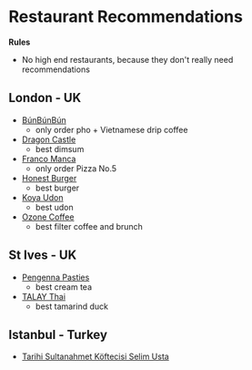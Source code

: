 # Restaurant Recommendations

**Rules**

- No high end restaurants, because they don't really need recommendations

## London - UK

- [BúnBúnBún](http://www.bunbunbun.co/)
  - only order pho + Vietnamese drip coffee
- [Dragon Castle](https://www.dragoncastlelondon.com/)
  - best dimsum
- [Franco Manca](https://www.francomanca.co.uk/)
  - only order Pizza No.5
- [Honest Burger](https://www.honestburgers.co.uk/)
  - best burger
- [Koya Udon](https://www.koya.co.uk/?www.web3389.com)
  - best udon
- [Ozone Coffee](https://ozonecoffee.co.uk/)
  - best filter coffee and brunch

## St Ives - UK

- [Pengenna Pasties](https://www.pengennapasties.co.uk/)
  - best cream tea
- [TALAY Thai](https://www.talay.co.uk/)
  - best tamarind duck

## Istanbul - Turkey

- [Tarihi Sultanahmet Köftecisi Selim Usta](https://www.google.com/search?q=istanbul+&tbm=lcl&ei=yA3WYamwCIWT8gK6uIrwCw&oq=istanbul+&gs_l=psy-ab.3..0i273k1j0i433i457i273k1j0i402k1j0i273k1l2j0i433i273k1j0i67k1j0i512i433k1j0i512k1l2.15829.15829.0.16157.1.1.0.0.0.0.88.88.1.1.0....0...1c.1.64.psy-ab..0.1.87....0.ctiPPDYQPQo#rlfi=hd:;si:977764276566104906;mv:%5B%5B41.01122853552672,28.985895345282792%5D,%5B41.00326186638583,28.967613481978933%5D%5D)
